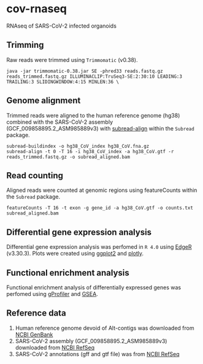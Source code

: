 # cov-rnaseq
RNAseq of SARS-CoV-2 infected organoids

## Trimming

Raw reads were trimmed using `Trimmomatic` (v0.38).

```
java -jar trimmomatic-0.38.jar SE -phred33 reads.fastq.gz reads_trimmed.fastq.gz ILLUMINACLIP:TruSeq3-SE:2:30:10 LEADING:3 TRAILING:3 SLIDINGWINDOW:4:15 MINLEN:36 \
```

## Genome alignment

Trimmed reads were aligned to the human reference genome (hg38) combined with the SARS-CoV-2 assembly (GCF_009858895.2_ASM985889v3) with [subread-align](http://bioinf.wehi.edu.au/subread/) within the `Subread` package. 

```
subread-buildindex -o hg38_CoV_index hg38_CoV.fna.gz
subread-align -t 0 -T 16 -i hg38_CoV_index -a hg38_CoV.gtf -r reads_trimmed.fastq.gz -o subread_aligned.bam
```

## Read counting

Aligned reads were counted at genomic regions using featureCounts within the `Subread` package.

```
featureCounts -T 16 -t exon -g gene_id -a hg38_CoV.gtf -o counts.txt subread_aligned.bam
```

## Differential gene expression analysis

Differential gene expression analysis was perfomed in `R 4.0` using [EdgeR](https://www.bioconductor.org/packages/release/bioc/html/edgeR.html) (v3.30.3). Plots were created using [ggplot2](https://ggplot2.tidyverse.org/) and [plotly](https://plotly.com/r/).

## Functional enrichment analysis

Functional enrichment analysis of differentially expressed genes was perfomed using [gProfiler](https://biit.cs.ut.ee/gprofiler/) and [GSEA](https://www.gsea-msigdb.org/gsea/index.jsp).

## Reference data
1. Human reference genome devoid of Alt-contigs was downloaded from [NCBI GenBank](ftp://ftp.ncbi.nlm.nih.gov/genomes/all/GCA/000/001/405/GCA_000001405.15_GRCh38/seqs_for_alignment_pipelines.ucsc_ids/GCA_000001405.15_GRCh38_no_alt_plus_hs38d1_analysis_set.fna.gz)
1. SARS-CoV-2 assembly (GCF_009858895.2_ASM985889v3) downloaded from [NCBI RefSeq](https://ftp.ncbi.nlm.nih.gov/genomes/all/GCF/009/858/895/GCF_009858895.2_ASM985889v3/GCF_009858895.2_ASM985889v3_genomic.fna.gz)
1. SARS-CoV-2 annotations (gff and gtf file) was from [NCBI RefSeq](https://ftp.ncbi.nlm.nih.gov/genomes/all/GCF/009/858/895/GCF_009858895.2_ASM985889v3)
